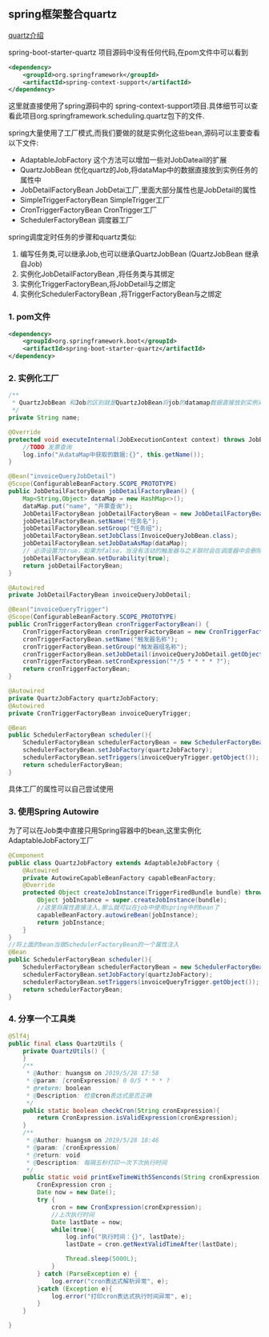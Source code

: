 ## spring框架整合quartz

[quartz介绍]("https://my.oschina.net/u/4160362/blog/4277640")

spring-boot-starter-quartz 项目源码中没有任何代码,在pom文件中可以看到

```xml
<dependency>
    <groupId>org.springframework</groupId>
    <artifactId>spring-context-support</artifactId>
</dependency>
```

这里就直接使用了spring源码中的 spring-context-support项目.具体细节可以查看此项目org.springframework.scheduling.quartz包下的文件.

spring大量使用了工厂模式,而我们要做的就是实例化这些bean,源码可以主要查看以下文件:

* AdaptableJobFactory 这个方法可以增加一些对JobDateail的扩展
* QuartzJobBean 优化quartz的Job,将dataMap中的数据直接放到实例任务的属性中
* JobDetailFactoryBean JobDetai工厂,里面大部分属性也是JobDetail的属性
* SimpleTriggerFactoryBean SimpleTrigger工厂
* CronTriggerFactoryBean CronTrigger工厂
* SchedulerFactoryBean 调度器工厂

spring调度定时任务的步骤和quartz类似:

1. 编写任务类,可以继承Job,也可以继承QuartzJobBean (QuartzJobBean 继承自Job)
2. 实例化JobDetailFactoryBean ,将任务类与其绑定
3. 实例化TriggerFactoryBean,将JobDetail与之绑定
4. 实例化SchedulerFactoryBean ,将TriggerFactoryBean与之绑定

### 1. pom文件

```xml
<dependency>
    <groupId>org.springframework.boot</groupId>
    <artifactId>spring-boot-starter-quartz</artifactId>
</dependency>
```

### 2. 实例化工厂

```java
/**
 * QuartzJobBean 和Job的区别就是QuartzJobBean将job的datamap数据直接放到实例对象的属性中
 */
private String name;

@Override
protected void executeInternal(JobExecutionContext context) throws JobExecutionException {
    //TODO 发票查询
    log.info("从dataMap中获取的数据:{}", this.getName());
}
```

```java
@Bean("invoiceQueryJobDetail")
@Scope(ConfigurableBeanFactory.SCOPE_PROTOTYPE)
public JobDetailFactoryBean jobDetailFactoryBean() {
    Map<String,Object> dataMap = new HashMap<>();
    dataMap.put("name", "开票查询");
    JobDetailFactoryBean jobDetailFactoryBean = new JobDetailFactoryBean();
    jobDetailFactoryBean.setName("任务名");
    jobDetailFactoryBean.setGroup("任务组");
    jobDetailFactoryBean.setJobClass(InvoiceQueryJobBean.class);
    jobDetailFactoryBean.setJobDataAsMap(dataMap);
    // 必须设置为true，如果为false，当没有活动的触发器与之关联时会在调度器中会删除该任务
    jobDetailFactoryBean.setDurability(true);
    return jobDetailFactoryBean;
}

@Autowired
private JobDetailFactoryBean invoiceQueryJobDetail;

@Bean("invoiceQueryTrigger")
@Scope(ConfigurableBeanFactory.SCOPE_PROTOTYPE)
public CronTriggerFactoryBean cronTriggerFactoryBean() {
    CronTriggerFactoryBean cronTriggerFactoryBean = new CronTriggerFactoryBean();
    cronTriggerFactoryBean.setName("触发器名称");
    cronTriggerFactoryBean.setGroup("触发器组名称");
    cronTriggerFactoryBean.setJobDetail(invoiceQueryJobDetail.getObject());
    cronTriggerFactoryBean.setCronExpression("*/5 * * * * ?");
    return cronTriggerFactoryBean;
}

@Autowired
private QuartzJobFactory quartzJobFactory;
@Autowired
private CronTriggerFactoryBean invoiceQueryTrigger;

@Bean
public SchedulerFactoryBean scheduler(){
    SchedulerFactoryBean schedulerFactoryBean = new SchedulerFactoryBean();
    schedulerFactoryBean.setJobFactory(quartzJobFactory);
    schedulerFactoryBean.setTriggers(invoiceQueryTrigger.getObject());
    return schedulerFactoryBean;
}
```

具体工厂的属性可以自己尝试使用

### 3. 使用Spring Autowire

为了可以在Job类中直接只用Spring容器中的bean,这里实例化AdaptableJobFactory工厂

```java
@Component
public class QuartzJobFactory extends AdaptableJobFactory {
    @Autowired
    private AutowireCapableBeanFactory capableBeanFactory;
    @Override
    protected Object createJobInstance(TriggerFiredBundle bundle) throws Exception {
        Object jobInstance = super.createJobInstance(bundle);
        //这里将属性直接注入,那么就可以在job中使用spring中的bean了
        capableBeanFactory.autowireBean(jobInstance);
        return jobInstance;
    }
}
//将上面的bean当做SchedulerFactoryBean的一个属性注入
@Bean
public SchedulerFactoryBean scheduler(){
    SchedulerFactoryBean schedulerFactoryBean = new SchedulerFactoryBean();
    schedulerFactoryBean.setJobFactory(quartzJobFactory);
    schedulerFactoryBean.setTriggers(invoiceQueryTrigger.getObject());
    return schedulerFactoryBean;
}
```

### 4. 分享一个工具类

```java
@Slf4j
public final class QuartzUtils {
    private QuartzUtils() {
    }
    /**
     * @Author: huangsm on 2019/5/28 17:58
     * @param: [cronExpression] 0 0/5 * * * ?
     * @return: boolean
     * @Description: 检查cron表达式是否正确
     */
    public static boolean checkCron(String cronExpression){
        return CronExpression.isValidExpression(cronExpression);
    }
    /**
     * @Author: huangsm on 2019/5/28 18:46
     * @param: [cronExpression]
     * @return: void
     * @Description: 每隔五秒打印一次下次执行时间
     */
    public static void printExeTimeWith5Senconds(String cronExpression){
        CronExpression cron ;
        Date now = new Date();
        try {
            cron = new CronExpression(cronExpression);
            //上次执行时间
            Date lastDate = now;
            while(true){
                log.info("执行时间：{}", lastDate);
                lastDate = cron.getNextValidTimeAfter(lastDate);

                Thread.sleep(5000L);
            }
        } catch (ParseException e) {
            log.error("cron表达式解析异常", e);
        }catch (Exception e){
            log.error("打印cron表达式执行时间异常", e);
        }
    }

}
```

